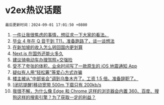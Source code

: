 # v2ex热议话题

`最后更新时间：2024-09-01 17:01:50 +0800`

1. [一件让我很焦虑的事情，想征求一下大家的看法。](https://www.v2ex.com/t/1069294)
1. [毕业 4 年在 Q 音干到 T11，准备跑路了，谈一谈想法](https://www.v2ex.com/t/1069344)
1. [在新加坡的收入怎么转回国内更划算](https://www.v2ex.com/t/1069327)
1. [Next.js 在国外还能火多久](https://www.v2ex.com/t/1069285)
1. [建议骑电动车办理驾照+交强险](https://www.v2ex.com/t/1069250)
1. [受不了夸张的体积，业余时间写了一款原生的 iOS 地震通知 App](https://www.v2ex.com/t/1069274)
1. [疑似有人用“轻松筹”等爱心方式诈骗](https://www.v2ex.com/t/1069318)
1. [楼主被从“中部省会”调到乌鲁木齐了。工资 1.5 倍。准备辞职了。](https://www.v2ex.com/t/1069255)
1. [[闭坑提醒]移动宽带 500m,下载只有 200kb/s](https://www.v2ex.com/t/1069257)
1. [我很不解，为什么像 Edge 和 Chrome 这样的浏览器会内置 360、百度、搜狗这样的搜索引擎？为了获取一定的利益？](https://www.v2ex.com/t/1069277)

